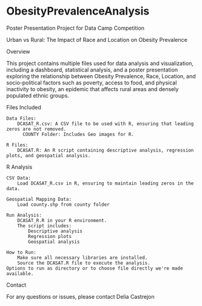 # ObesityPrevalenceAnalysis
Poster Presentation Project for Data Camp Competition

Urban vs Rural: The Impact of Race and Location on Obesity Prevalence


Overview

This project contains multiple files used for data analysis and visualization, including a dashboard, statistical analysis, and a poster presentation 
exploring the relationship between Obesity Prevalence, Race, Location, and socio-political factors such as poverty, access to food, and physical inactivity to obesity, 
an epidemic that affects rural areas and densely populated ethnic groups.


Files Included

    Data Files:
        DCASAT_R.csv: A CSV file to be used with R, ensuring that leading zeros are not removed.
	      COUNTY Folder: Includes Geo images for R.

    R Files:
        DCASAT.R: An R script containing descriptive analysis, regression plots, and geospatial analysis.

R Analysis

    CSV Data:
        Load DCASAT_R.csv in R, ensuring to maintain leading zeros in the data.

    Geospatial Mapping Data:
        Load county.shp from county folder 

    Run Analysis:
        DCASAT_R.R in your R environment.
        The script includes:
            Descriptive analysis
            Regression plots
            Geospatial analysis

    How to Run:
        Make sure all necessary libraries are installed.
        Source the DCASAT.R file to execute the analysis.
	Options to run as directory or to choose file directly we're made available.


 Contact

 For any questions or issues, please contact Delia Castrejon
